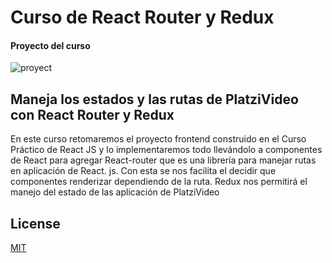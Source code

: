 # Curso de React Router y Redux
#### Proyecto del curso

![proyect](https://static.platzi.com/media/landing-projects/Proyecto-react.gif)

## Maneja los estados y las rutas de PlatziVideo con React Router y Redux

En este curso retomaremos el proyecto frontend construido en el Curso Práctico de React JS y lo implementaremos todo llevándolo a componentes de React para agregar React-router que es una librería para manejar rutas en aplicación de React. js. Con esta se nos facilita el decidir que componentes renderizar dependiendo de la ruta. Redux nos permitirá el manejo del estado de las aplicación de PlatziVideo



## License
[MIT](https://choosealicense.com/licenses/mit/)

